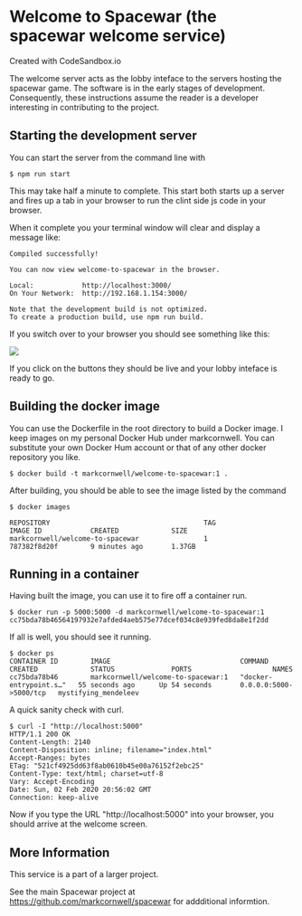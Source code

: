 # Welcome to Spacewar (the spacewar welcome service)
Created with CodeSandbox.io

The welcome server acts as the lobby inteface to the
servers hosting the spacewar game. The software is in
the early stages of development.  Consequently,
these instructions assume the reader is a developer
interesting in contributing to the project.

## Starting the development server

You can start the server from the command line
with

    $ npm run start
    
This may take half a minute to complete.  This start
both starts up a server and fires up a tab in your
browser to run the clint side js code in your browser.

When it complete you your terminal window will clear
and display a message like:

    Compiled successfully!
    
    You can now view welcome-to-spacewar in the browser.

    Local:            http://localhost:3000/
    On Your Network:  http://192.168.1.154:3000/

    Note that the development build is not optimized.
    To create a production build, use npm run build.

If you switch over to your browser you should see something
like this:

   ![](https://github.com/markcornwell/assets/screenshot-welcome-to-spacewar.png)

If you click on the buttons they should be live and your
lobby inteface is ready to go.


## Building the docker image ##

You can use the Dockerfile in the root directory to build a Docker image.  I keep
images on my personal Docker Hub under markcornwell.  You can substitute your own
Docker Hum account or that of any other docker repository you like.

    $ docker build -t markcornwell/welcome-to-spacewar:1 .

After building, you should be able to see the image listed by the command

    $ docker images
  
    REPOSITORY                                      TAG                 IMAGE ID            CREATED             SIZE
    markcornwell/welcome-to-spacewar                1                   787382f8d20f        9 minutes ago       1.37GB 

## Running in a container ##

Having built the image, you can use it to fire off a container run.

    $ docker run -p 5000:5000 -d markcornwell/welcome-to-spacewar:1
    cc75bda78b46564197932e7afded4aeb575e77dcef034c8e939fed8da8e1f2dd
  
If all is well, you should see it running.

    $ docker ps
    CONTAINER ID        IMAGE                                COMMAND                  CREATED             STATUS              PORTS                    NAMES
    cc75bda78b46        markcornwell/welcome-to-spacewar:1   "docker-entrypoint.s…"   55 seconds ago      Up 54 seconds       0.0.0.0:5000->5000/tcp   mystifying_mendeleev

A quick sanity check with curl.

    $ curl -I "http://localhost:5000"
    HTTP/1.1 200 OK
    Content-Length: 2140
    Content-Disposition: inline; filename="index.html"
    Accept-Ranges: bytes
    ETag: "521cf4925dd63f8ab0610b45e00a76152f2ebc25"
    Content-Type: text/html; charset=utf-8
    Vary: Accept-Encoding
    Date: Sun, 02 Feb 2020 20:56:02 GMT
    Connection: keep-alive
  
Now if you type the URL "http://localhost:5000" into your browser, you should
arrive at the welcome screen.

## More Information ##

This service is a part of a larger project.

See the main Spacewar project at 
https://github.com/markcornwell/spacewar for addditional informtion.
